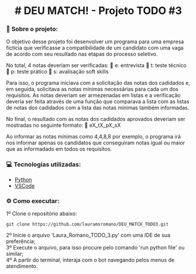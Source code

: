 <h1 align="center"> # DEU MATCH! - Projeto TODO #3 </h1>

### :round_pushpin: <strong>Sobre o projeto:</strong>

O objetivo desse projeto foi desenvolver um programa para uma empresa fictícia que verificasse a compatibilidade de um
candidato com uma vaga de acordo com seu resultado nas etapas do processo seletivo.

No total, 4 notas deveriam ser verificadas:
:small_blue_diamond: e: entrevista
:small_blue_diamond: t: teste técnico
:small_blue_diamond: p: teste prático
:small_blue_diamond: s: avalisação soft skills

Para isso, o programa iniciava com a solicitação das notas dos cadidados e, em seguida,
solicitava as notas mínimas necessárias para cada um dos requisitos.
As notas deveriam ser armezenadas em listas e a verificação deveria ser feita através de uma função 
que comparava a lista com as listas de notas dos cadidados com a lista das notas mínimas também informadas.

No final, o resultado com as notas dos cadidados aprovados deveriam ser mostradas no seguinte formato:
:small_orange_diamond: eX_tX_pX_sX

Ao informar as notas mínimas como 4,4,8,8 por exemplo, o programa irá nos informar apenas os
candidatos que conseguiram notas igual ou maior que as informadads em todos os requisitos.

### :computer: <strong>Tecnologias utilizadas:</strong>
- [Python](https://www.python.org/)
- [VSCode](https://code.visualstudio.com/)

### :gear: <strong>Como executar:</strong>
1º Clone o repositório abaixo:
```shell
git clone https://github.com/lauramsromano/DEU_MATCH_TODO3.git
```
2º Inicie o arquivo 'Laura_Romano_TODO_3.py' com uma IDE de sua preferência; <br/>
3º Execute o arquivo, para isso procure pelo comando 'run python file' ou similar; <br/>
4º A partir do terminal, interaja com o bot navegando pelos menus de atendimento.
